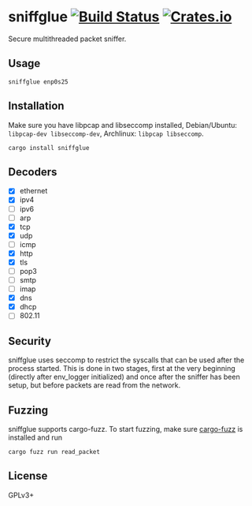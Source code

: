 # sniffglue [![Build Status](https://travis-ci.org/kpcyrd/sniffglue.svg?branch=master)](https://travis-ci.org/kpcyrd/sniffglue) [![Crates.io](https://img.shields.io/crates/v/sniffglue.svg)](https://crates.io/crates/sniffglue)

Secure multithreaded packet sniffer.

## Usage

    sniffglue enp0s25

## Installation

Make sure you have libpcap and libseccomp installed, Debian/Ubuntu: `libpcap-dev libseccomp-dev`, Archlinux: `libpcap libseccomp`.

    cargo install sniffglue

## Decoders

- [X] ethernet
- [X] ipv4
- [ ] ipv6
- [ ] arp
- [X] tcp
- [X] udp
- [ ] icmp
- [X] http
- [X] tls
- [ ] pop3
- [ ] smtp
- [ ] imap
- [X] dns
- [X] dhcp
- [ ] 802.11

## Security

sniffglue uses seccomp to restrict the syscalls that can be used after the process started. This is done in two stages, first at the very beginning (directly after env\_logger initialized) and once after the sniffer has been setup, but before packets are read from the network.

## Fuzzing

sniffglue supports cargo-fuzz. To start fuzzing, make sure [cargo-fuzz] is installed and run

```
cargo fuzz run read_packet
```

[cargo-fuzz]: https://github.com/rust-fuzz/cargo-fuzz

## License

GPLv3+
